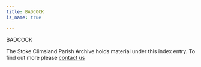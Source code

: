 ```yaml
---
title: BADCOCK
is_name: true

---
```


BADCOCK


The Stoke Climsland Parish Archive holds material under this index entry. To find out more please [contact us](/contact/)
